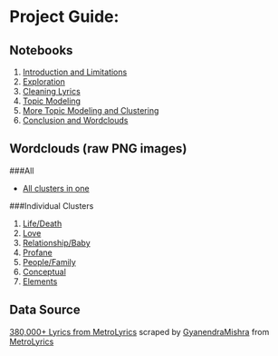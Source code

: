 # Project Guide:

## Notebooks

1. [Introduction and Limitations](https://github.com/philbowman212/Thinkful_repo/blob/master/projects/unsupervised_capstone/1_Introduction_and_Limitations.ipynb)
2. [Exploration](https://github.com/philbowman212/Thinkful_repo/blob/master/projects/unsupervised_capstone/2_Exploration.ipynb)
3. [Cleaning Lyrics](https://github.com/philbowman212/Thinkful_repo/blob/master/projects/unsupervised_capstone/3_Cleaning_Lyrics.ipynb)
4. [Topic Modeling](https://github.com/philbowman212/Thinkful_repo/blob/master/projects/unsupervised_capstone/4_Topic_Modeling.ipynb)
5. [More Topic Modeling and Clustering](https://github.com/philbowman212/Thinkful_repo/blob/master/projects/unsupervised_capstone/5_More_Topic_Modeling_and_Clustering.ipynb)
6. [Conclusion and Wordclouds](https://github.com/philbowman212/Thinkful_repo/blob/master/projects/unsupervised_capstone/6_Conclusion_and_Wordclouds.ipynb)

## Wordclouds (raw PNG images)

###All

- [All clusters in one](https://raw.githubusercontent.com/philbowman212/Thinkful_repo/master/projects/unsupervised_capstone/wordclouds/wordcloud_all_clusters.png)

###Individual Clusters

1. [Life/Death](https://raw.githubusercontent.com/philbowman212/Thinkful_repo/master/projects/unsupervised_capstone/wordclouds/wordcloud_1_Life_Death.png)
2. [Love](https://raw.githubusercontent.com/philbowman212/Thinkful_repo/master/projects/unsupervised_capstone/wordclouds/wordcloud_2_Love.png)
3. [Relationship/Baby](https://raw.githubusercontent.com/philbowman212/Thinkful_repo/master/projects/unsupervised_capstone/wordclouds/wordcloud_3_Relationship_Baby.png)
4. [Profane](https://raw.githubusercontent.com/philbowman212/Thinkful_repo/master/projects/unsupervised_capstone/wordclouds/wordcloud_4_Profane.png)
5. [People/Family](https://raw.githubusercontent.com/philbowman212/Thinkful_repo/master/projects/unsupervised_capstone/wordclouds/wordcloud_5_People_Family.png)
6. [Conceptual](https://raw.githubusercontent.com/philbowman212/Thinkful_repo/master/projects/unsupervised_capstone/wordclouds/wordcloud_6_Conceptual.png)
7. [Elements](https://raw.githubusercontent.com/philbowman212/Thinkful_repo/master/projects/unsupervised_capstone/wordclouds/wordcloud_7_Elements.png)


## Data Source

[380,000+ Lyrics from MetroLyrics](https://www.kaggle.com/gyani95/380000-lyrics-from-metrolyrics) scraped by [GyanendraMishra](https://www.kaggle.com/gyani95) from [MetroLyrics](https://www.metrolyrics.com/)